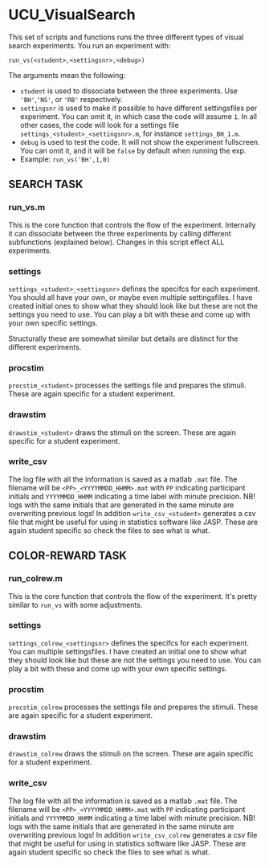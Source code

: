 # UCU_VisualSearch
This set of scripts and functions runs the three different types of
visual search experiments. You run an experiment with:    

`run_vs(<student>,<settingsnr>,<debug>)`

The arguments mean the following:    
- `student` is used to dissociate between the three experiments. Use `'BH'`,`'NS'`, 
or `'RB'` respectively.         
- `settingsnr` is used to make it possible to have different settingsfiles per
experiment. You can omit it, in which case the code will assume `1`. In all 
other cases, the code will look for a settings file `settings_<student>_<settingsnr>.m`, 
for instance `settings_BH_1.m`.    
- `debug` is used to test the code. It will not show the experiment fullscreen. 
You can omit it, and it will be `false` by default when running the exp.
- Example: `run_vs('BH',1,0)`    

## SEARCH TASK

### run_vs.m   
This is the core function that controls the flow of the experiment. Internally 
it can dissociate between the three experiments by calling different subfunctions 
(explained below). Changes in this script effect ALL experiments.    

### settings  
`settings_<student>_<settingsnr>` defines the specifcs for each experiment. You should all have your own, or maybe 
even multiple settingsfiles. I have created initial ones to show what they 
should look like but these are not the settings you need to use. You can play 
a bit with these and come up with your own specific settings.   

Structurally these are somewhat similar but details are distinct for the different
experiments.     

### procstim
`procstim_<student>` processes the settings file and prepares the stimuli.
These are again specific for a student experiment.

### drawstim    
`drawstim_<student>` draws the stimuli on the screen.
These are again specific for a student experiment.

### write_csv
The log file with all the information is saved as a matlab `.mat` file. The 
filename will be `<PP>_<YYYYMMDD_HHMM>.mat` with `PP` indicating participant initials 
and `YYYYMMDD_HHMM` indicating a time label with minute precision. NB! logs with 
the same initials that are generated in the same minute are overwriting previous 
logs! In addition `write_csv_<student>` generates a csv file that might be 
useful for using in statistics software like JASP. These are again student 
specific so check the files to see what is what. 

## COLOR-REWARD TASK

### run_colrew.m   
This is the core function that controls the flow of the experiment. It's pretty similar 
to `run_vs` with some adjustments.


### settings  
`settings_colrew_<settingsnr>` defines the specifcs for each experiment. You can 
multiple settingsfiles. I have created an initial one to show what they 
should look like but these are not the settings you need to use. You can play 
a bit with these and come up with your own specific settings.      

### procstim
`procstim_colrew` processes the settings file and prepares the stimuli.
These are again specific for a student experiment.

### drawstim    
`drawstim_colrew` draws the stimuli on the screen.
These are again specific for a student experiment.

### write_csv
The log file with all the information is saved as a matlab `.mat` file. The 
filename will be `<PP>_<YYYYMMDD_HHMM>.mat` with `PP` indicating participant initials 
and `YYYYMMDD_HHMM` indicating a time label with minute precision. NB! logs with 
the same initials that are generated in the same minute are overwriting previous 
logs! In addition `write_csv_colrew` generates a csv file that might be 
useful for using in statistics software like JASP. These are again student 
specific so check the files to see what is what. 
